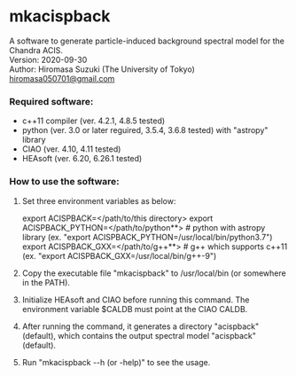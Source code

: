 mkacispback
=======================  
A software to generate particle-induced background spectral model for the Chandra ACIS.  
Version: 2020-09-30  
Author: Hiromasa Suzuki (The University of Tokyo)  
hiromasa050701@gmail.com  


### Required software:
- c++11 compiler (ver. 4.2.1, 4.8.5 tested)
- python (ver. 3.0 or later reguired, 3.5.4, 3.6.8 tested) with "astropy" library
- CIAO (ver. 4.10, 4.11 tested)
- HEAsoft (ver. 6.20, 6.26.1 tested)


### How to use the software:
1. Set three environment variables as below:

      export ACISPBACK=</path/to/this directory>
      export ACISPBACK_PYTHON=</path/to/python**>   # python with astropy library (ex. "export ACISPBACK_PYTHON=/usr/local/bin/python3.7")
      export ACISPBACK_GXX=</path/to/g++**>   # g++ which supports c++11 (ex. "export ACISPBACK_GXX=/usr/local/bin/g++-9")

2. Copy the executable file "mkacispback" to /usr/local/bin (or somewhere in the PATH).
3. Initialize HEAsoft and CIAO before running this command. The environment variable $CALDB must point at the CIAO CALDB.
4. After running the command, it generates a directory "acispback" (default), which contains the output spectral model "acispback" (default).
5. Run "mkacispback --h (or -help)" to see the usage.
